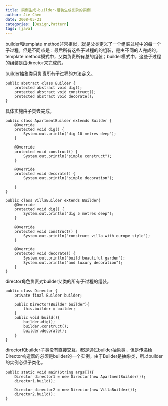 ```yaml
---
title: 实例生成-builder-组装生成复杂的实例
author: Jie Chen
date: 2008-05-21
categories: [Design,Pattern]
tags: [java]
---
```


builder和template method非常相似，就是父类定义了一个组装过程中的每一个子过程。但是不同点是：最后所有这些子过程的的组装，是由不同的人完成的。template method模式中，父类负责所有总的组装；builder模式中，这些子过程的组装是由director来完成的。

builder抽象类只负责所有子过程的方法定义。

~~~
public abstract class Builder {
    protected abstract void dig();
    protected abstract void construct();
    protected abstract void decorate();
}
~~~

具体实施由子类去完成。

~~~
public class ApartmentBuilder extends Builder {
    @Override
    protected void dig() {
        System.out.println("dig 10 metres deep");
    }

    @Override
    protected void construct() {
        System.out.println("simple construct");
    }

    @Override
    protected void decorate() {
        System.out.println("simple decoration");

    }
}
~~~

~~~
public class VillaBuilder extends Builder{
    @Override
    protected void dig() {
        System.out.println("dig 5 metres deep");
    }

    @Override
    protected void construct() {
        System.out.println("construct villa with europe style");
    }

    @Override
    protected void decorate() {
        System.out.println("build beautiful garden");
        System.out.println("and luxury decoration");
    }
}
~~~

director角色负责对builder父类的所有子过程的组装。

~~~
public class Director {
    private final Builder builder;

    public Director(Builder builder){
        this.builder = builder;
    }
    public void build(){
        builder.dig();
        builder.construct();
        builder.decorate();
    }
}
~~~

director和builder子类没有直接交互，都是通过builder抽象类，但是传递给Director构造器的必须是builder的一个实例。由于Builder是抽象类，所以builder的实例必须子类化。

~~~
public static void main(String args[]){
	Director director1 = new Director(new ApartmentBuilder());
	director1.build();

	Director director2 = new Director(new VillaBuilder());
	director2.build();
}
~~~
